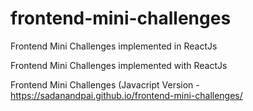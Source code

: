 # frontend-mini-challenges
Frontend Mini Challenges implemented in ReactJs

Frontend Mini Challenges implemented with ReactJs

Frontend Mini Challenges (Javacript Version - https://sadanandpai.github.io/frontend-mini-challenges/
